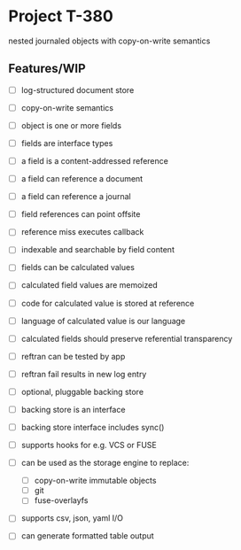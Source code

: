 # Project T-380

nested journaled objects with copy-on-write semantics

## Features/WIP

- [ ] log-structured document store
- [ ] copy-on-write semantics
- [ ] object is one or more fields
- [ ] fields are interface types
- [ ] a field is a content-addressed reference
- [ ] a field can reference a document
- [ ] a field can reference a journal
- [ ] field references can point offsite
- [ ] reference miss executes callback
- [ ] indexable and searchable by field content
- [ ] fields can be calculated values
- [ ] calculated field values are memoized

- [ ] code for calculated value is stored at reference
- [ ] language of calculated value is our language
- [ ] calculated fields should preserve referential transparency
- [ ] reftran can be tested by app 
- [ ] reftran fail results in new log entry

- [ ] optional, pluggable backing store
- [ ] backing store is an interface
- [ ] backing store interface includes sync()
- [ ] supports hooks for e.g. VCS or FUSE
- [ ] can be used as the storage engine to replace:
    - [ ] copy-on-write immutable objects
    - [ ] git
    - [ ] fuse-overlayfs

- [ ] supports csv, json, yaml I/O
- [ ] can generate formatted table output

